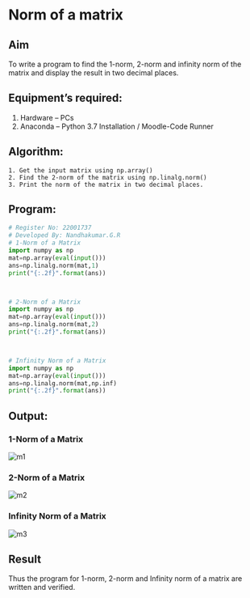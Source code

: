 # Norm of a matrix
## Aim
To write a program to find the 1-norm, 2-norm and infinity norm of the matrix and display the result in two decimal places.
## Equipment’s required:
1.	Hardware – PCs
2.	Anaconda – Python 3.7 Installation / Moodle-Code Runner
## Algorithm:
	1. Get the input matrix using np.array()   
    2. Find the 2-norm of the matrix using np.linalg.norm()
	3. Print the norm of the matrix in two decimal places.
## Program:
```Python
# Register No: 22001737
# Developed By: Nandhakumar.G.R
# 1-Norm of a Matrix
import numpy as np
mat=np.array(eval(input()))
ans=np.linalg.norm(mat,1)
print("{:.2f}".format(ans))



# 2-Norm of a Matrix
import numpy as np
mat=np.array(eval(input()))
ans=np.linalg.norm(mat,2)
print("{:.2f}".format(ans))



# Infinity Norm of a Matrix
import numpy as np
mat=np.array(eval(input()))
ans=np.linalg.norm(mat,np.inf)
print("{:.2f}".format(ans))

```
## Output:
### 1-Norm of a Matrix
![m1](https://user-images.githubusercontent.com/120230694/213381713-8dcd3093-7f85-47c7-ad25-7b2d6bed4e12.png)



### 2-Norm of a Matrix
![m2](https://user-images.githubusercontent.com/120230694/213381746-93d0757b-a1d0-4a35-96a0-c14bbce60476.png)


### Infinity Norm of a Matrix
![m3](https://user-images.githubusercontent.com/120230694/213381776-225103cd-f096-416b-89ee-7ad79b4c13fb.png)


## Result
Thus the program for 1-norm, 2-norm and Infinity norm of a matrix are written and verified.

